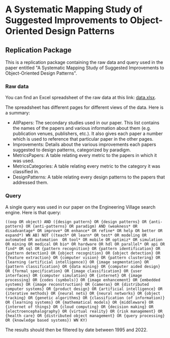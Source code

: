 # A Systematic Mapping Study of Suggested Improvements to Object-Oriented Design Patterns
## Replication Package

This is a replication package containing the raw data and query used in the paper entitled "A Systematic Mapping Study of Suggested Improvements to Object-Oriented Design Patterns".

### Raw data

You can find an Excel spreadsheet of the raw data at this link: [data.xlsx](https://github.com/wflageol-uqtr/ReplicationPackage-MappingStudy2022/blob/main/data.xlsx).

The spreadsheet has different pages for different views of the data. Here is a summary:

* AllPapers: The secondary studies used in our paper. This list contains the names of the papers and various information about them (e.g. publication venues, publishers, etc.). It also gives each paper a number which is used to reference that particular paper in the other pages.
* Improvements: Details about the various improvements each papers suggested to design patterns, categorized by paradigm.
* MetricsPapers: A table relating every metric to the papers in which it was used.
* MetricsCategories: A table relating every metric to the category it was classified in.
* DesignPatterns: A table relating every design patterns to the papers that addressed them.

### Query

A single query was used in our paper on the Engineering Village search engine. Here is that query:

    ((oop OR object) AND ({design pattern} OR {design patterns} OR {anti-pattern} OR {anti-patterns} OR paradigm) AND (weakness* OR disadvantage* OR improve* OR enhance* OR refine* OR help OR better OR expand*) WN AB) NOT ((teach* OR learn* OR test* OR modeling OR automated OR automation  OR tool* OR mobile OR optimiz* OR simulation OR mining OR medical OR bio* OR hardware OR hdl OR parallel* OR api OR find* OR sql OR {pattern recognition} OR {pattern identification} OR {pattern detection} OR {object recognition} OR {object detection} OR {feature extraction} OR {computer vision} OR {pattern clustering} OR {learning (artificial intelligence)} OR {image segmentation} OR {pattern classification} OR {data mining} OR {computer aided design} OR {formal specification} OR {image classification} OR {user interfaces} OR {computer simulation} OR {internet} OR {image processing} OR {codes (symbols)} OR {image enhancement} OR {embedded systems} OR {image reconstruction} OR {cameras} OR {distributed computer systems} OR {product design} OR {artificial intelligence} OR {iterative methods} OR {neural nets} OR {neural networks} OR {object tracking} OR {genetic algorithms} OR {classification (of information)} OR {learning systems} OR {mathematical models} OR {middleware} OR {internet of things} OR {cloud computing} OR {decision making} OR {electroencephalography} OR {virtual reality} OR {risk management} OR {health care} OR {distributed object management} OR {query processing} OR {knowledge based systems}) WN KY)
    
The results should then be filtered by date between 1995 and 2022.
